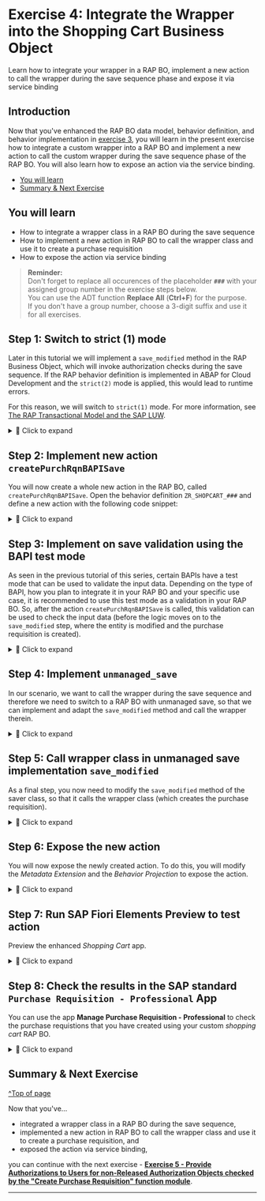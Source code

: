 # Exercise 4: Integrate the Wrapper into the Shopping Cart Business Object
<!-- description --> Learn how to integrate your wrapper in a RAP BO, implement a new action to call the wrapper during the save sequence phase and expose it via service binding

## Introduction

Now that you've enhanced the RAP BO data model, behavior definition, and behavior implementation in [exercise 3](../ex3/README.md), you will learn in the present exercise how to integrate a custom wrapper into a RAP BO and implement a new action to call the custom wrapper during the save sequence phase of the RAP BO. You will also learn how to expose an action via the service binding. 

<!--
## Intro
>Throughout this tutorial, wherever ### appears, use a number (e.g. 000). This tutorial is done with the placeholder 000.

In this tutorial you will take the wrapper that you created and you will integrate it in your shopping cart RAP Business Object (RAP BO) to create purchase requisitions in your online shop application as indicated in the [Using BAPIs in RAP](https://blogs.sap.com/2022/11/30/using-bapis-in-rap/) blog post:

- You will implement a new action. The action shall change the status of the business object instance to "Submitted".
- You will implement a validation for the status. When the status is "Submitted", the validation will call the BAPI in test mode via the wrapper. It will return any error message raised by the BAPI. These error messages are then returned to the end user.
- You will adapt the RAP BO and turn it into a RAP BO with unmanaged save. In the corresponding `save_modified` method implementation, when the status of a business object instance is "Submitted", the wrapper will be called via the BAPI and a purchase requisition is created for that business object instance.

-->


- [You will learn](#you-will-learn)
- [Summary & Next Exercise](#summary--next-exercise)  


## You will learn
- How to integrate a wrapper class in a RAP BO during the save sequence
- How to implement a new action in RAP BO to call the wrapper class and use it to create a purchase requisition
- How to expose the action via service binding

> **Reminder:**   
> Don't forget to replace all occurences of the placeholder **`###`** with your assigned group number in the exercise steps below.  
> You can use the ADT function **Replace All** (**Ctrl+F**) for the purpose.   
> If you don't have a group number, choose a 3-digit suffix and use it for all exercises.

## Step 1: Switch to strict (1) mode

Later in this tutorial we will implement a `save_modified` method in the RAP Business Object, which will invoke authorization checks during the save sequence. If the RAP behavior definition is implemented in ABAP for Cloud Development and the `strict(2)` mode is applied, this would lead to runtime errors. 

For this reason, we will switch to `strict(1)` mode. For more information, see [The RAP Transactional Model and the SAP LUW](https://help.sap.com/docs/abap-cloud/abap-rap/rap-transactional-model-and-sap-luw).

<details>
  <summary>🔵 Click to expand</summary>
  
Connect to your system via ADT and navigate to the package `Z_PURCHASE_REQ_###` containing the RAP BO.   
Open the behavior definition `ZR_SHOPCART_###` and change to `strict(1)` mode:   

![Switch strict mode](images/switch_strict_mode.png)

Save and activate it.

Open the behavior definition `ZC_SHOPCART_###` and change to `strict(1)` mode there as well:

![Switch strict mode](images/switch_strict_mode2.png)

Save and activate it.

</details>

## Step 2: Implement new action `createPurchRqnBAPISave`

You will now create a whole new action in the RAP BO, called `createPurchRqnBAPISave`. Open the behavior definition `ZR_SHOPCART_###` and define a new action with the following code snippet:

<details>
  <summary>🔵 Click to expand</summary>
  
```ABAP
  action ( features : instance ) createPurchRqnBAPISave result [1] $self;

```

Your behavior definition should look as follows:

![define action](images/declare_action.png)

Save and activate it.

Position the cursor on the newly defined action and use the shortcut `ctrl + 1` to load the quick assist proposals, then double-click on `add method for action createPurchRqnBAPISave of entity zr_shopcart_### in local class lhc_shopcart`. 

This will automatically create an empty method implementation in the `lhc_shopcart` class. Implement the method as follows:

``` ABAP
  METHOD createPurchRqnBAPISave.
  "read transfered order instances
  READ ENTITIES OF zr_shopcart_### IN LOCAL MODE
    ENTITY ShoppingCart
      ALL FIELDS WITH
      CORRESPONDING #( keys )
    RESULT DATA(OnlineOrders).
 
  MODIFY ENTITIES OF zr_shopcart_### IN LOCAL MODE
     ENTITY ShoppingCart
        UPDATE FIELDS ( OverallStatus )
           WITH VALUE #( FOR key IN keys (
            OrderUUID = key-OrderUUID
            OverallStatus = c_overall_status-submitted
         ) ).
 
  "Read the changed data for action result
  READ ENTITIES OF zr_shopcart_### IN LOCAL MODE
    ENTITY ShoppingCart
      ALL FIELDS WITH
      CORRESPONDING #( keys )
    RESULT DATA(result_read).
  "return result entities
  result = VALUE #( FOR result_order IN result_read ( %tky   = result_order-%tky
                                                      %param = result_order ) ).
  ENDMETHOD.

```

Save and activate it.

This action will mark the orders where purchase requisition shall be created using the `OverallStatus` field. In a later step we will create the `save_modified` implementation and adapt it to use this `OverallStatus` field to filter the orders where purchase requisition shall be created. 
As a result, when the button for this action is clicked in the UI, a new purchase requisition will be created for the selected entity via the wrapper class.

You now need to adapt the `get_instance_features` method in the `lhc_shopcart` class of the behavior implementation by adding the following code snippet:

```ABAP
%action-createPurchRqnBAPISave
= COND #( WHEN OnlineOrder-OverallStatus = c_overall_status-submitted OR OnlineOrder-%is_draft = if_abap_behv=>mk-on
          THEN if_abap_behv=>fc-o-disabled
          ELSE if_abap_behv=>fc-o-enabled )
```

So the method implementation now looks as follows:

![Add the condition for the new action](images/get_instance_features.png)

Save and activate it.

</details>

## Step 3: Implement on save validation using the BAPI test mode

As seen in the previous tutorial of this series, certain BAPIs have a test mode that can be used to validate the input data. Depending on the type of BAPI, how you plan to integrate it in your RAP BO and your specific use case, it is recommended to use this test mode as a validation in your RAP BO. So, after the action `createPurchRqnBAPISave` is called, this validation can be used to check the input data (before the logic moves on to the `save_modified` step, where the entity is modified and the purchase requisition is created).

<details>
  <summary>🔵 Click to expand</summary>
  
Open the behavior definition `ZR_SHOPCART_###` and implement a new validation called `checkPurchaseRequisition`:

Add the following statement so that the validation will be executed also in draft mode.  

```ABAP
  draft determine action Prepare { validation checkOrderedQuantity; validation checkDeliveryDate; validation checkPurchaseRequisition;}
```

And add the following code to define the new validation (see also screen shot below).      
```ABAP  
  validation checkPurchaseRequisition on save { field OverallStatus; }
```

![Add validation](images/add_validation.png)

Save and activate it. Then place the cursor on the newly created validation and use the shortcut `ctrl + 1` to load the quick assist proposals, then double-click on `Add method for validation checkpurchaserequisition of entity zr_shopcarttp_### in local class lhc_shopcart` and implement the method as follows:

<details>
  <summary>🟡📄 Click to expand and view or copy the source code!</summary>  
  
``` ABAP
  METHOD checkpurchaserequisition.

    DATA prheader TYPE zif_wrap_bapi_pr_###=>bapimereqheader .
    DATA prheaderx TYPE zif_wrap_bapi_pr_###=>bapimereqheaderx .    
    DATA pritem  TYPE zif_wrap_bapi_pr_###=>_bapimereqitemimp .
    DATA pritemx  TYPE zif_wrap_bapi_pr_###=>_bapimereqitemx  .
    DATA prheaderexp  TYPE zif_wrap_bapi_pr_###=>bapimereqheader .
    DATA  return  TYPE zif_wrap_bapi_pr_###=>_bapiret2 .

    DATA number  TYPE banfn  .

    "if the data element banfn is not released for the use in cloud develoment in your system
    "you have to use the shadow type zif_wrap_bapi_pr_000=>banfn

    "DATA number  TYPE zif_wrap_bapi_pr_000=>banfn  .

    "read relevant order instance data
    READ ENTITIES OF zr_shopcart_### IN LOCAL MODE
      ENTITY ShoppingCart
        ALL FIELDS WITH
        CORRESPONDING #( keys )
      RESULT DATA(OnlineOrders).

    prheader = VALUE #( pr_type = 'NB' ).
    prheaderx = VALUE #( pr_type = 'X' ).

    LOOP AT OnlineOrders INTO DATA(OnlineOrder) WHERE OverallStatus = c_overall_status-submitted.

      pritem           = VALUE #( (
                           preq_item  = '00010'
                           plant      = '1010'
                           acctasscat = 'U'
                           currency   = OnlineOrder-Currency
                           deliv_date = OnlineOrder-DeliveryDate
                           material    = OnlineOrder-OrderedItem "'ZPRINTER01'
                           matl_group  = 'L001'
                           preq_price = OnlineOrder-Price
                           quantity   = OnlineOrder-OrderQuantity
                           unit       = 'ST'
                           pur_group = '001'
                           purch_org = '1010'
                           short_text =  OnlineOrder-OrderedItem
                         ) ).

      pritemx           = VALUE #( (
                        preq_item  = '00010'
                        plant      = 'X'
                        acctasscat = 'X'
                        currency   = 'X'
                        deliv_date = 'X'
                        material   = 'X'
                        matl_group = 'X'
                        preq_price = 'X'
                        quantity   = 'X'
                        unit       = 'X'
                        pur_group = 'X'
                        purch_org = 'X'
                        short_text = 'X'
                      ) ).


      zcl_f_wrap_bapi_pr_###=>create_instance( )->bapi_pr_create(  
          EXPORTING
            prheader = prheader
            prheaderx = prheaderx
            testrun = abap_true
          IMPORTING
            number   = number
            prheaderexp = prheaderexp
          CHANGING
            pritem          = pritem
            pritemx         = pritemx
            return          = return
            )
        .

      LOOP AT return INTO DATA(pr_return_msg) WHERE type = 'E' OR type = 'W'.
        APPEND VALUE #(
          orderuuid = OnlineOrder-OrderUUID
          %msg = new_message(
                        id        = pr_return_msg-id
                        number    = pr_return_msg-number
                        severity  = COND #( WHEN pr_return_msg-type = 'E' THEN if_abap_behv_message=>severity-error
                                            WHEN pr_return_msg-type = 'W' THEN if_abap_behv_message=>severity-warning
                                             )
                         v1 = pr_return_msg-message_v1
                         v2 = pr_return_msg-message_v2
                         v3 = pr_return_msg-message_v3
                         v4 = pr_return_msg-message_v4  )
          %element-purchaserequisition = if_abap_behv=>mk-on
          %action-createPurchRqnBAPISave = if_abap_behv=>mk-on
           ) TO reported-shoppingcart.

        APPEND VALUE #(
         orderuuid = OnlineOrder-OrderUUID
         %fail = VALUE #( cause = if_abap_behv=>cause-unspecific )
        ) TO failed-shoppingcart.
      ENDLOOP.
    ENDLOOP.

  ENDMETHOD.
```
</details>

The method reads the entities of the RAP BO, checks the entries and triggers the BAPI test mode call for those orders where a purchase requisition is being created. The method also takes care of error handling: it filters for any error or warning raised from the BAPI call and passes it on to the UI which would display a pop-up error message if needed.

Save it and activate it.

> **Brief explanantion**:     
> The parameter `FOR VALIDATE ON SAVE` means that the method will be used during the save sequence of the RAP BO. Which means that after the creation of a new entry, when the user will save it, this method will be called to check the validity of the input data.
> 
> For the scope of this tutorial, we will use the material `ZPRINTER01`, which is automatically available in any [Fully-Activated Appliance](https://blogs.sap.com/2018/12/12/sap-s4hana-fully-activated-appliance-create-your-sap-s4hana-1809-system-in-a-fraction-of-the-usual-setup-time/) in SAP Cloud Appliance Library. If you are using a different system, you might have to create a material to use in the tutorial (see [Creating Materials](https://help.sap.com/docs/SAP_S4HANA_ON-PREMISE/f7fddfe4caca43dd967ac4c9ce6a70e4/23d6b8535c39b44ce10000000a174cb4.html?version=2022.000)).

</details>

## Step 4: Implement `unmanaged_save`

In our scenario, we want to call the wrapper during the save sequence and therefore we need to switch to a RAP BO with unmanaged save, so that we can implement and adapt the `save_modified` method and call the wrapper therein.

<details>
  <summary>🔵 Click to expand</summary>
  
Open the behavior definition `ZR_SHOPCART_###`, **delete** or **comment out** the following line:

```ABAP
//persistent table zshopcart_### 
```
and **add** the unmanaged save statement:

```ABAP
with unmanaged save

```

![Add unmanaged save](images/add_unmanaged_save.png)

Save and activate it. Position the cursor on the `with unmanaged save` statement and use the shortcut `ctrl + 1` to load the quick assist proposals, then double-click on `Add required method save_modified in new local saver class` to automatically create an empty implementation for the method. Implement it as follows:

```ABAP
  METHOD save_modified.

    IF create-shoppingcart IS NOT INITIAL.
      INSERT zshopcart_### FROM TABLE @create-shoppingcart  MAPPING FROM ENTITY .
    ENDIF.

    IF update IS NOT INITIAL.
      UPDATE zshopcart_### FROM TABLE @update-shoppingcart
         INDICATORS SET STRUCTURE %control MAPPING FROM ENTITY.
    ENDIF.

    LOOP AT delete-shoppingcart INTO DATA(shoppingcart_delete) WHERE OrderUUID IS NOT INITIAL.
      DELETE FROM zshopcart_### WHERE order_uuid = @shoppingcart_delete-OrderUUID.
      DELETE FROM zshopcart_###_d WHERE orderuuid = @shoppingcart_delete-OrderUUID.
    ENDLOOP.
  ENDMETHOD.

```

Save and activate it.

> You should now test the implementation of the unmanaged save in your save_modified() method.

> **Brief explanantion**:      
> We use the unmanaged save option for our scenario, rather than the additional save option. This is because the additional save should only be used in case data needs to be saved in addition to BO data in a persistence outside the BO, as stated in the [Additional Save documentation](https://help.sap.com/docs/SAP_S4HANA_CLOUD/e5522a8a7b174979913c99268bc03f1a/ca7097c8ea404b11b1f1334fd54cdd15.html). Since this is not our use case (the purchase requisition is created and saved in the persistency of the shopping cart BO), we rely on the unmanaged save option.

</details>

## Step 5: Call wrapper class in unmanaged save implementation `save_modified`

As a final step, you now need to modify the `save_modified` method of the saver class, so that it calls the wrapper class (which creates the purchase requisition).

<details>
  <summary>🔵 Click to expand</summary>
  
Open the `lsc_zr_shopcarttp_###` class of the behavior implementation again and navigate to the `save_modified` method. Add the following code snippet after (!) the code that you have already added in the basic implementation before.

We will now add the code that will call the BAPI.   

```ABAP

DATA : prheader    TYPE zif_wrap_bapi_pr_###=>bapimereqheader,
           prheaderx   TYPE zif_wrap_bapi_pr_###=>bapimereqheaderx,
           number      TYPE zif_wrap_bapi_pr_###=>banfn,
           pritem      TYPE zif_wrap_bapi_pr_###=>_bapimereqitemimp,
           pritemx     TYPE zif_wrap_bapi_pr_###=>_bapimereqitemx,
           prheaderexp TYPE zif_wrap_bapi_pr_###=>bapimereqheader,
           pr_return   TYPE zif_wrap_bapi_pr_###=>_bapiret2.

    prheader = VALUE #( pr_type = 'NB' ).
    prheaderx = VALUE #( pr_type = 'X' ).

    IF update IS NOT INITIAL.
      LOOP AT update-shoppingcart INTO DATA(OnlineOrder) WHERE %control-OverallStatus = if_abap_behv=>mk-on.

        pritem           = VALUE #( (
                              preq_item  = '00010'
                              plant      = '1010'
                              acctasscat = 'U'
                              currency   = OnlineOrder-Currency
                              deliv_date  = OnlineOrder-DeliveryDate
                              material    = OnlineOrder-OrderedItem "'ZPRINTER01'
                              matl_group  = 'L001'
                              preq_price  = OnlineOrder-Price
                              quantity    = OnlineOrder-OrderQuantity
                              unit        = 'ST'
                              pur_group   = '001'
                              purch_org   = '1010'
                              short_text = OnlineOrder-OrderedItem
                            ) ).

        pritemx           = VALUE #( (
                          preq_item  = '00010'
                          plant      = 'X'
                          acctasscat = 'X'
                          currency   = 'X'
                          deliv_date = 'X'
                          material   = 'X'
                          matl_group = 'X'
                          preq_price = 'X'
                          quantity   = 'X'
                          unit       = 'X'
                          pur_group  = 'X'
                          purch_org  = 'X'
                          short_text = 'X'
                        ) ).


        DATA(myclass) = zcl_f_wrap_bapi_pr_XXX=>create_instance( ).

        myclass->bapi_pr_create(
          EXPORTING
            prheader    = prheader
            prheaderx   = prheaderx
            testrun     = abap_false
          IMPORTING
            number      = number
            prheaderexp = prheaderexp
          CHANGING
            pritem      = pritem
            pritemx     = pritemx
            return      = pr_return
          ).

        ASSERT NOT line_exists( pr_return[ type = 'E' ] ).

        DATA(creation_date) = cl_abap_context_info=>get_system_date(  ).

        UPDATE zshopcart_XXX
        SET purchase_requisition = @number,
            pr_creation_date = @creation_date
        WHERE order_uuid = @OnlineOrder-OrderUUID.

      ENDLOOP.
    ENDIF.

```

The `save_modified` method implementation should now look as follows:

<details>
  <summary>🟡📄 Click to expand and view or copy the source code!</summary>  

```ABAP
  METHOD save_modified.

    IF create-shoppingcart IS NOT INITIAL.
      INSERT zshopcart_### FROM TABLE @create-shoppingcart  MAPPING FROM ENTITY .
    ENDIF.

    IF update IS NOT INITIAL.
      UPDATE zshopcart_### FROM TABLE @update-shoppingcart
         INDICATORS SET STRUCTURE %control MAPPING FROM ENTITY.
    ENDIF.

    LOOP AT delete-shoppingcart INTO DATA(shoppingcart_delete) WHERE OrderUUID IS NOT INITIAL.
      DELETE FROM zshopcart_### WHERE order_uuid = @shoppingcart_delete-OrderUUID.
      DELETE FROM zshopcart_###_d WHERE orderuuid = @shoppingcart_delete-OrderUUID.
    ENDLOOP.


    DATA : prheader    TYPE zif_wrap_bapi_pr_###=>bapimereqheader,
           prheaderx   TYPE zif_wrap_bapi_pr_###=>bapimereqheaderx,
           number      TYPE zif_wrap_bapi_pr_###=>banfn,
           pritem      TYPE zif_wrap_bapi_pr_###=>_bapimereqitemimp,
           pritemx     TYPE zif_wrap_bapi_pr_###=>_bapimereqitemx,
           prheaderexp TYPE zif_wrap_bapi_pr_###=>bapimereqheader,
           pr_return   TYPE zif_wrap_bapi_pr_###=>_bapiret2.

    prheader = VALUE #( pr_type = 'NB' ).
    prheaderx = VALUE #( pr_type = 'X' ).

    IF update IS NOT INITIAL.
      LOOP AT update-shoppingcart INTO DATA(OnlineOrder) WHERE %control-OverallStatus = if_abap_behv=>mk-on.

        pritem           = VALUE #( (
                              preq_item  = '###10'
                              plant      = '1010'
                              acctasscat = 'U'
                              currency   = OnlineOrder-Currency
                              deliv_date  = OnlineOrder-DeliveryDate
                              material    = 'ZPRINTER01'
                              matl_group  = 'A001'
                              preq_price  = OnlineOrder-Price
                              quantity    = OnlineOrder-OrderQuantity
                              unit        = 'ST'
                              pur_group   = '001'
                              purch_org   = '1010'
                              short_text = OnlineOrder-OrderedItem
                            ) ).

        pritemx           = VALUE #( (
                          preq_item  = '###10'
                          plant      = 'X'
                          acctasscat = 'X'
                          currency   = 'X'
                          deliv_date = 'X'
                          material   = 'X'
                          matl_group = 'X'
                          preq_price = 'X'
                          quantity   = 'X'
                          unit       = 'X'
                          pur_group  = 'X'
                          purch_org  = 'X'
                          short_text = 'X'
                        ) ).


        DATA(myclass) = zcl_f_wrap_bapi_pr_###=>create_instance( ).

        myclass->bapi_pr_create(
          EXPORTING
            prheader    = prheader
            prheaderx   = prheaderx
            testrun     = abap_false
          IMPORTING
            number      = number
            prheaderexp = prheaderexp
          CHANGING
            pritem      = pritem
            pritemx     = pritemx
            return      = pr_return
          ).

        ASSERT NOT line_exists( pr_return[ type = 'E' ] ).

        DATA(creation_date) = cl_abap_context_info=>get_system_date(  ).

        UPDATE zshopcart_###
        SET purchase_requisition = @number,
            pr_creation_date = @creation_date
        WHERE order_uuid = @OnlineOrder-OrderUUID.

      ENDLOOP.
    ENDIF.



  ENDMETHOD.

```
</details>

Save and activate it.

The logic is now fully implemented: when the new action is used, shopping cart orders are marked (similar to a checkbox) using the `OverallStatus` field, they are subsequently validated for purchase requisition creation and then used to create the actual purchase requisition in the unmanaged save implementation in the `save_modified` method.
  
> **Brief explanantion**:      
> The BAPI wrapper call is implemented in the unmanaged save implementation `save_modified`, and not directly in the action implementation. The reason is for transactional consistency: during the BAPI call a `CALL FUNCTION IN UPDATE TASK` happens, and the update task is not allowed in the interaction phase or early-save phase and leads to a runtime error.
>
> You might notice that the `save_modified` now has two `IF update IS NOT INITIAL` sections, one from the original behavior implementation from the previous step (which is representative of a standard save sequence implementation for the `save_modified` method), and the new one we just implemented (which calls the wrapper to create a purchase requisition during the save sequence). This is not strictly necessary, and the logic could be combined, but for the sake of clarity and modularity we decided to keep it separated for this tutorial series (even if it is slightly redundant).
>
> Given our implementation, there is no way to handle errors at this phase, so the `ASSERT` statement is used as a contingency: it catches any error that was not caught during the validation phase and leads to a runtime error.

</details>

## Step 6: Expose the new action

You will now expose the newly created action. To do this, you will modify the *Metadata Extension* and the *Behavior Projection* to expose the action.

<details>
  <summary>🔵 Click to expand</summary>
  
Open the Metadata Extension `ZC_SHOPCART_###` and substitute all the metadata content referring to the action `PurchaseRequisition` with the following code snippet referring to the new action:

```ABAP
  @UI.lineItem: [ {
    position: 70 ,
    label: 'Purchase requisition number',
    importance: #HIGH
  },

  { type: #FOR_ACTION, dataAction: 'createPurchRqnBAPISave', label: 'Create PR via BAPI in SAVE' } ]
  @UI.identification: [ { position: 70, label: 'Purchase Requisition Number' } , { type: #FOR_ACTION, dataAction: 'createPurchRqnBAPISave', label: 'Create PR via BAPI in SAVE' } ]
  PurchaseRequisition;
```

Your metadata implementation should look like this:

![Metadata](images/new_metadata.png)

Save and activate it.

Open the Behavior Definition `ZC_SHOPCART_###` and expose the new action with the code snippet:

```ABAP
  use action createPurchRqnBAPISave;
``` 

The Behavior Definition should now look as follows:

```ABAP
  projection;
  strict ( 1 );
  use draft;
  use side effects;  

  define behavior for ZC_SHOPCART_### alias ShoppingCart
  use etag

  {
    use create;
    use update;
    use delete;

    use action Edit;
    use action Activate;
    use action Discard;
    use action Resume;
    use action Prepare;

    use action createPurchRqnBAPISave;
  }
``` 

Save and activate it.

</details>

## Step 7: Run SAP Fiori Elements Preview to test action

Preview the enhanced _Shopping Cart_ app.

<details>
  <summary>🔵 Click to expand</summary>
  
In ADT, open the Service Binding `ZUI_SHOPCART_O4_###` and click on the **Preview** button to start a preview of the UI of your RAP BO. You will be prompted to login. Create a new entry and then click on the button `Create PR via BAPI in SAVE` to create the purchase requisition:

![Create new entry](images/create_pr.png)

![Create PR](images/create_pr_2.png)

The purchase requisition will be created:

![Create PR - result](images/create_pr_3.png)

</details>

## Step 8: Check the results in the SAP standard `Purchase Requisition - Professional` App

You can  use the app **Manage Purchase Requisition - Professional** to check the purchase requistions that you have created using your custom _shopping cart_ RAP BO.   

<details>
  <summary>🔵 Click to expand</summary>
  
  1. In a preconfigured appliance system, the standard **Manage Purchase Requisition - Professional** app can be started using the ABAP Fiori Launchpad using the following URL, where you will replace `xxx.xxx.xxx.xxx` with your assigned system IP address:     
  
     https://xxx.xxx.xxx.xxx:44301/sap/bc/ui2/flp?sap-client=100&sap-language=EN#PurchaseRequisition-maintain
    
     > **Hint:** Alternatively, you can launch the ABAP Fiori launchpad using the transaction code **`/ui2/flp`** (`/n/ui2/flp`) and then search for the app *Manage Purchase Requisition - Professional*.

     **Manage Purchase Requistion - SAP standard application**   
     ![Manage Purchase Requistion - Professional](images/pr_professional_app.png)  
    
     Now you can search for the created purchase requisition number.

     > **Note**
     > Before checking the results in the ADT Fiori Elements preview make sure to clear the cache by pressing **F12** and by selecting **clear cache and refresh**. Otherwise you might run into the issue that the button 
       of the action is visible but not functional.   

</details>

## Summary & Next Exercise
[^Top of page](#)

Now that you've... 
- integrated a wrapper class in a RAP BO during the save sequence,
- implemented a new action in RAP BO to call the wrapper class and use it to create a purchase requisition, and 
- exposed the action via service binding,

you can continue with the next exercise - **[Exercise 5 - Provide Authorizations to Users for non-Released Authorization Objects checked by the "Create Purchase Requisition" function module](../ex5/README.md)**.

---
